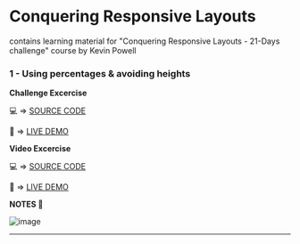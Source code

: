 # Conquering Responsive Layouts
contains learning material for "Conquering Responsive Layouts - 21-Days challenge" course by Kevin Powell

### 1 - Using percentages & avoiding heights

**Challenge Excercise**

💻 => [SOURCE CODE](https://github.com/NomanGul/conquering-responsive-layouts/tree/master/using-percantages-and-avoiding-heights/challenge-excercise)

🔗 => [LIVE DEMO](https://nomangul.github.io/conquering-responsive-layouts/using-percantages-and-avoiding-heights/challenge-excercise/)

**Video Excercise**

💻 => [SOURCE CODE](https://github.com/NomanGul/conquering-responsive-layouts/tree/master/using-percantages-and-avoiding-heights/video-excercise)

🔗 => [LIVE DEMO](https://nomangul.github.io/conquering-responsive-layouts/using-percantages-and-avoiding-heights/video-excercise/)

**NOTES 📝**

![image](https://user-images.githubusercontent.com/39244918/79132933-9d0a9580-7dc4-11ea-9576-f265f83db0b9.png)

----
